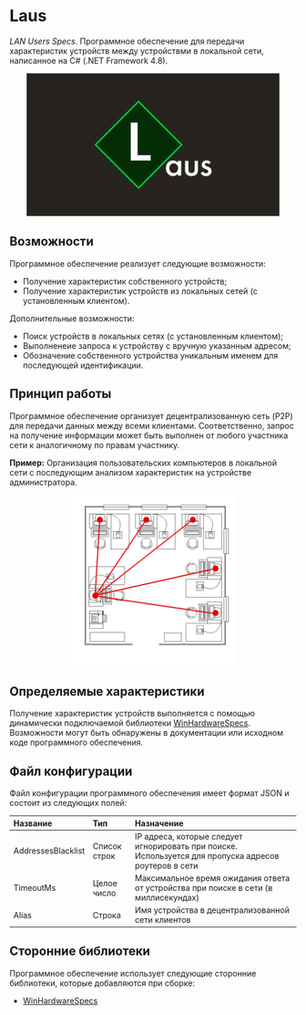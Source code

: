 # Laus

*LAN Users Specs*. Программное обеспечение для передачи характеристик устройств между устройствми в локальной сети, написанное на C# (.NET Framework 4.8).

<p align='center'>
       <img height=250 src="Laus/Images/logo.png"/>
</p>

## Возможности

Программное обеспечение реализует следующие возможности:

* Получение характеристик собственного устройств;
* Получение характеристик устройств из локальных сетей (с установленным клиентом).

Дополнительные возможности:

* Поиск устройств в локальных сетях (с установленным клиентом);
* Выполненеие запроса к устройству с вручную указанным адресом;
* Обозначение собственного устройства уникальным именем для последующей идентификации.

## Принцип работы

Программное обеспечение организует децентрализованную сеть (P2P) для передачи данных между всеми клиентами. Соответственно, запрос на получение информации может быть выполнен от любого участника сети к аналогичному по правам участнику.

**Пример:** Организация пользовательских компьютеров в локальной сети с последующим анализом характеристик на устройстве администратора.

<p align='center'>
       <img height=300 src="Laus/Images/work_example.png"/>
</p>

## Определяемые характеристики

Получение характеристик устройств выполняется с помощью динамически подключаемой библиотеки [WinHardwareSpecs](https://github.com/Ggorets0dev/win-hardware-specs-dll). Возможности могут быть обнаружены в документации или исходном коде программного обеспечения. 

## Файл конфигурации

Файл конфигурации программного обеспечения имеет формат JSON и состоит из следующих полей:

| Название | Тип | Назначение |
|:---------|:----|:-----------|
| AddressesBlacklist | Список строк | IP адреса, которые следует игнорировать при поиске. Используется для пропуска адресов роутеров в сети | 
| TimeoutMs | Целое число | Максимальное время ожидания ответа от устройства при поиске в сети (в миллисекундах) |
| Alias | Строка | Имя устройства в децентрализованной сети клиентов |

## Сторонние библиотеки

Программное обеспечение использует следующие сторонние библиотеки, которые добавляются при сборке:

* [WinHardwareSpecs](https://github.com/Ggorets0dev/win-hardware-specs-dll)